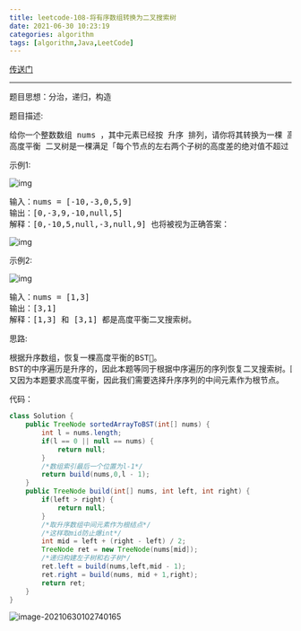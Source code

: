 ```yaml
---
title: leetcode-108-将有序数组转换为二叉搜索树
date: 2021-06-30 10:23:19
categories: algorithm
tags: [algorithm,Java,LeetCode]
---
```


[传送门](https://leetcode-cn.com/problems/convert-sorted-array-to-binary-search-tree/)

<hr/>

题目思想：分治，递归，构造

题目描述:

<pre>
给你一个整数数组 nums ，其中元素已经按 升序 排列，请你将其转换为一棵 高度平衡 二叉搜索树。
高度平衡 二叉树是一棵满足「每个节点的左右两个子树的高度差的绝对值不超过 1 」的二叉树。
</pre>

示例1:

![img](https://gitee.com/cao_ziqiang/img/raw/master/20210630102452.jpeg)

<pre>
输入：nums = [-10,-3,0,5,9]
输出：[0,-3,9,-10,null,5]
解释：[0,-10,5,null,-3,null,9] 也将被视为正确答案：
</pre>

![img](https://gitee.com/cao_ziqiang/img/raw/master/20210630102536.jpeg)

示例2:

![img](https://gitee.com/cao_ziqiang/img/raw/master/20210630102554.jpeg)

<pre>
输入：nums = [1,3]
输出：[3,1]
解释：[1,3] 和 [3,1] 都是高度平衡二叉搜索树。
</pre>

思路:

<pre>
根据升序数组，恢复一棵高度平衡的BST🌲。
BST的中序遍历是升序的，因此本题等同于根据中序遍历的序列恢复二叉搜索树。因此我们可以以升序序列中的任一个元素作为根节点，以该元素左边的升序序列构建左子树，以该元素右边的升序序列构建右子树，这样得到的树就是一棵二叉搜索树。
又因为本题要求高度平衡，因此我们需要选择升序序列的中间元素作为根节点。
</pre>

代码：

```java
class Solution {
    public TreeNode sortedArrayToBST(int[] nums) {
        int l = nums.length;
        if(l == 0 || null == nums) {
            return null;
        }
        /*数组索引最后一个位置为l-1*/
        return build(nums,0,l - 1);
    }
    public TreeNode build(int[] nums, int left, int right) {
        if(left > right) {
            return null;
        }
        /*取升序数组中间元素作为根结点*/
        /*这样取mid防止爆int*/
        int mid = left + (right - left) / 2;
        TreeNode ret = new TreeNode(nums[mid]);
        /*递归构建左子树和右子树*/
        ret.left = build(nums,left,mid - 1);
        ret.right = build(nums, mid + 1,right);
        return ret;
    }
}
```

![image-20210630102740165](https://gitee.com/cao_ziqiang/img/raw/master/20210630102740.png)

